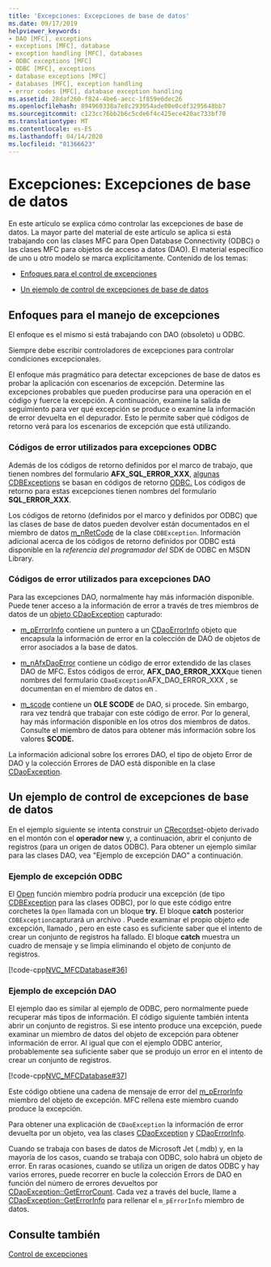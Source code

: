 ```yaml
---
title: 'Excepciones: Excepciones de base de datos'
ms.date: 09/17/2019
helpviewer_keywords:
- DAO [MFC], exceptions
- exceptions [MFC], database
- exception handling [MFC], databases
- ODBC exceptions [MFC]
- ODBC [MFC], exceptions
- database exceptions [MFC]
- databases [MFC], exception handling
- error codes [MFC], database exception handling
ms.assetid: 28daf260-f824-4be6-aecc-1f859e6dec26
ms.openlocfilehash: 894960338a7e8c293054ade00e0cdf3295648bb7
ms.sourcegitcommit: c123cc76bb2b6c5cde6f4c425ece420ac733bf70
ms.translationtype: MT
ms.contentlocale: es-ES
ms.lasthandoff: 04/14/2020
ms.locfileid: "81366623"
---
```

# <a name="exceptions-database-exceptions"></a>Excepciones: Excepciones de base de datos

En este artículo se explica cómo controlar las excepciones de base de datos. La mayor parte del material de este artículo se aplica si está trabajando con las clases MFC para Open Database Connectivity (ODBC) o las clases MFC para objetos de acceso a datos (DAO). El material específico de uno u otro modelo se marca explícitamente. Contenido de los temas:

- [Enfoques para el control de excepciones](#_core_approaches_to_exception_handling)

- [Un ejemplo de control de excepciones de base de datos](#_core_a_database_exception.2d.handling_example)

## <a name="approaches-to-exception-handling"></a><a name="_core_approaches_to_exception_handling"></a>Enfoques para el manejo de excepciones

El enfoque es el mismo si está trabajando con DAO (obsoleto) u ODBC.

Siempre debe escribir controladores de excepciones para controlar condiciones excepcionales.

El enfoque más pragmático para detectar excepciones de base de datos es probar la aplicación con escenarios de excepción. Determine las excepciones probables que pueden producirse para una operación en el código y fuerce la excepción. A continuación, examine la salida de seguimiento para ver qué excepción se produce o examine la información de error devuelta en el depurador. Esto le permite saber qué códigos de retorno verá para los escenarios de excepción que está utilizando.

### <a name="error-codes-used-for-odbc-exceptions"></a>Códigos de error utilizados para excepciones ODBC

Además de los códigos de retorno definidos por el marco de trabajo, que tienen nombres del formulario **AFX_SQL_ERROR_XXX**, [algunas CDBExceptions](../mfc/reference/cdbexception-class.md) se basan en códigos de retorno [ODBC.](../data/odbc/odbc-basics.md) Los códigos de retorno para estas excepciones tienen nombres del formulario **SQL_ERROR_XXX**.

Los códigos de retorno (definidos por el marco y definidos por ODBC) que las clases de base de datos pueden devolver están documentados en el miembro de datos [m_nRetCode](../mfc/reference/cdbexception-class.md#m_nretcode) de la clase `CDBException`. Información adicional acerca de los códigos de retorno definidos por ODBC está disponible en la *referencia del programador del* SDK de ODBC en MSDN Library.

### <a name="error-codes-used-for-dao-exceptions"></a>Códigos de error utilizados para excepciones DAO

Para las excepciones DAO, normalmente hay más información disponible. Puede tener acceso a la información de error a través de tres miembros de datos de un [objeto CDaoException](../mfc/reference/cdaoexception-class.md) capturado:

- [m_pErrorInfo](../mfc/reference/cdaoexception-class.md#m_perrorinfo) contiene un puntero a un [CDaoErrorInfo](../mfc/reference/cdaoerrorinfo-structure.md) objeto que encapsula la información de error en la colección de DAO de objetos de error asociados a la base de datos.

- [m_nAfxDaoError](../mfc/reference/cdaoexception-class.md#m_nafxdaoerror) contiene un código de error extendido de las clases DAO de MFC. Estos códigos de error, **AFX_DAO_ERROR_XXX**que tienen nombres del formulario `CDaoException`AFX_DAO_ERROR_XXX , se documentan en el miembro de datos en .

- [m_scode](../mfc/reference/cdaoexception-class.md#m_scode) contiene un **OLE SCODE** de DAO, si procede. Sin embargo, rara vez tendrá que trabajar con este código de error. Por lo general, hay más información disponible en los otros dos miembros de datos. Consulte el miembro de datos para obtener más información sobre los valores **SCODE.**

La información adicional sobre los errores DAO, el tipo de objeto Error de DAO y la colección Errores de DAO está disponible en la clase [CDaoException](../mfc/reference/cdaoexception-class.md).

## <a name="a-database-exception-handling-example"></a><a name="_core_a_database_exception.2d.handling_example"></a>Un ejemplo de control de excepciones de base de datos

En el ejemplo siguiente se intenta construir un [CRecordset](../mfc/reference/crecordset-class.md)-objeto derivado en el montón con el **operador new** y, a continuación, abrir el conjunto de registros (para un origen de datos ODBC). Para obtener un ejemplo similar para las clases DAO, vea "Ejemplo de excepción DAO" a continuación.

### <a name="odbc-exception-example"></a>Ejemplo de excepción ODBC

El [Open](../mfc/reference/crecordset-class.md#open) función miembro podría producir una excepción (de tipo [CDBException](../mfc/reference/cdbexception-class.md) para las clases ODBC), por lo que este código entre corchetes la `Open` llamada con un bloque **try.** El bloque **catch** posterior `CDBException`capturará un archivo . Puede examinar el propio objeto `e`de excepción, llamado , pero en este caso es suficiente saber que el intento de crear un conjunto de registros ha fallado. El bloque **catch** muestra un cuadro de mensaje y se limpia eliminando el objeto de conjunto de registros.

[!code-cpp[NVC_MFCDatabase#36](../mfc/codesnippet/cpp/exceptions-database-exceptions_1.cpp)]

### <a name="dao-exception-example"></a>Ejemplo de excepción DAO

El ejemplo dao es similar al ejemplo de ODBC, pero normalmente puede recuperar más tipos de información. El código siguiente también intenta abrir un conjunto de registros. Si ese intento produce una excepción, puede examinar un miembro de datos del objeto de excepción para obtener información de error. Al igual que con el ejemplo ODBC anterior, probablemente sea suficiente saber que se produjo un error en el intento de crear un conjunto de registros.

[!code-cpp[NVC_MFCDatabase#37](../mfc/codesnippet/cpp/exceptions-database-exceptions_2.cpp)]

Este código obtiene una cadena de mensaje de error del [m_pErrorInfo](../mfc/reference/cdaoexception-class.md#m_perrorinfo) miembro del objeto de excepción. MFC rellena este miembro cuando produce la excepción.

Para obtener una explicación de `CDaoException` la información de error devuelta por un objeto, vea las clases [CDaoException](../mfc/reference/cdaoexception-class.md) y [CDaoErrorInfo](../mfc/reference/cdaoerrorinfo-structure.md).

Cuando se trabaja con bases de datos de Microsoft Jet (.mdb) y, en la mayoría de los casos, cuando se trabaja con ODBC, solo habrá un objeto de error. En raras ocasiones, cuando se utiliza un origen de datos ODBC y hay varios errores, puede recorrer en bucle la colección Errors de DAO en función del número de errores devueltos por [CDaoException::GetErrorCount](../mfc/reference/cdaoexception-class.md#geterrorcount). Cada vez a través del bucle, llame a [CDaoException::GetErrorInfo](../mfc/reference/cdaoexception-class.md#geterrorinfo) para rellenar el `m_pErrorInfo` miembro de datos.

## <a name="see-also"></a>Consulte también

[Control de excepciones](../mfc/exception-handling-in-mfc.md)
